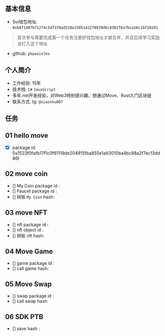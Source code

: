 ## 基本信息
- Sui钱包地址: `0xb8f1487bf1274c5df3f8ad318e2505142270939d6c9301f0a7bca18c1bf20201`
> 首次参与需要完成第一个任务注册好钱包地址才被合并，并且后续学习奖励会打入这个地址
- github: `phoenixlhs`

## 个人简介
- 工作经验: 15年
- 技术栈: `C#` `JavaScript`
- 多年.net开发经验，对Web3特别感兴趣，想通过Move、Rust入门区块链
- 联系方式: tg: `@xiaoshu007` 

## 任务

##   01 hello move  
- [x] package id: 0x1533f0fafb17f1c0f61119de204915fba855e1a93010ba4bc88a2f7ec13dd86f 

##   02 move coin
- [] My Coin package id : 
- [] Faucet package id : 
- [] 转账 `My Coin` hash:

##   03 move NFT
- [] nft package id :
- [] nft object id : 
- [] 转账 nft  hash:

##   04 Move Game
- [] game package id :
- [] call game hash:

##   05 Move Swap
- [] swap package id :
- [] call swap hash:

##   06 SDK PTB
- [] save hash :
